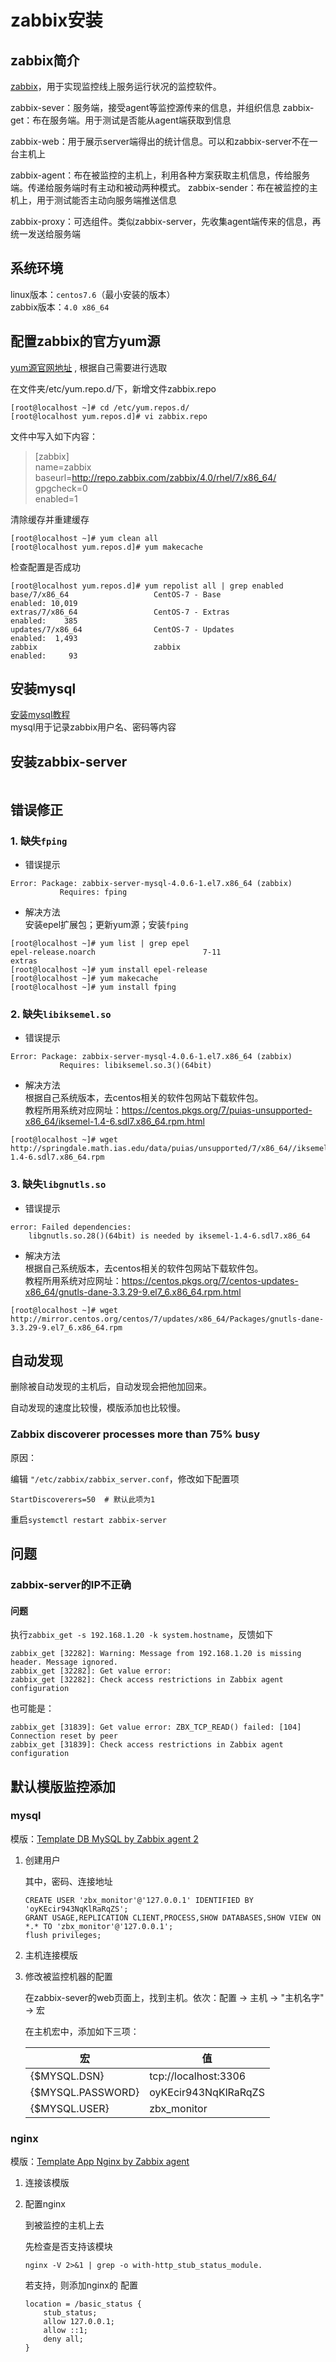 # zabbix安装

## zabbix简介

[zabbix](https://www.zabbix.com/)，用于实现监控线上服务运行状况的监控软件。  

zabbix-sever：服务端，接受agent等监控源传来的信息，并组织信息
zabbix-get：布在服务端。用于测试是否能从agent端获取到信息

zabbix-web：用于展示server端得出的统计信息。可以和zabbix-server不在一台主机上

zabbix-agent：布在被监控的主机上，利用各种方案获取主机信息，传给服务端。传递给服务端时有主动和被动两种模式。
zabbix-sender：布在被监控的主机上，用于测试能否主动向服务端推送信息

zabbix-proxy：可选组件。类似zabbix-server，先收集agent端传来的信息，再统一发送给服务端

## 系统环境

linux版本：`centos7.6`（最小安装的版本）  
zabbix版本：`4.0 x86_64`

## 配置zabbix的官方yum源

[yum源官网地址](http://repo.zabbix.com/) ,  根据自己需要进行选取

在文件夹/etc/yum.repo.d/下，新增文件zabbix.repo

``` shell
[root@localhost ~]# cd /etc/yum.repos.d/
[root@localhost yum.repos.d]# vi zabbix.repo
```

文件中写入如下内容：

> [zabbix]  
> name=zabbix  
> baseurl=<http://repo.zabbix.com/zabbix/4.0/rhel/7/x86_64/>  
> gpgcheck=0  
> enabled=1  

清除缓存并重建缓存

``` shell
[root@localhost ~]# yum clean all
[root@localhost yum.repos.d]# yum makecache
```

检查配置是否成功

``` shell
[root@localhost yum.repos.d]# yum repolist all | grep enabled
base/7/x86_64                   CentOS-7 - Base                  enabled: 10,019
extras/7/x86_64                 CentOS-7 - Extras                enabled:    385
updates/7/x86_64                CentOS-7 - Updates               enabled:  1,493
zabbix                          zabbix                           enabled:     93
```

## 安装mysql

[安装mysql教程](/数据库/mysql/Centos7.6安装Mysql.md)  
mysql用于记录zabbix用户名、密码等内容

## 安装zabbix-server

``` shell

```

## 错误修正

### 1. 缺失`fping`

* 错误提示

``` shell
Error: Package: zabbix-server-mysql-4.0.6-1.el7.x86_64 (zabbix)
           Requires: fping
```

* 解决方法  
  安装epel扩展包；更新yum源；安装`fping`

``` shell
[root@localhost ~]# yum list | grep epel
epel-release.noarch                        7-11                        extras
[root@localhost ~]# yum install epel-release
[root@localhost ~]# yum makecache
[root@localhost ~]# yum install fping
```

### 2. 缺失`libiksemel.so`

* 错误提示

``` shell
Error: Package: zabbix-server-mysql-4.0.6-1.el7.x86_64 (zabbix)
           Requires: libiksemel.so.3()(64bit)
```

* 解决方法  
  根据自己系统版本，去centos相关的软件包网站下载软件包。  
  教程所用系统对应网址：<https://centos.pkgs.org/7/puias-unsupported-x86_64/iksemel-1.4-6.sdl7.x86_64.rpm.html>

``` shell
[root@localhost ~]# wget http://springdale.math.ias.edu/data/puias/unsupported/7/x86_64//iksemel-1.4-6.sdl7.x86_64.rpm
```

### 3. 缺失`libgnutls.so`

* 错误提示

``` shell
error: Failed dependencies:
    libgnutls.so.28()(64bit) is needed by iksemel-1.4-6.sdl7.x86_64
```

* 解决方法  
  根据自己系统版本，去centos相关的软件包网站下载软件包。  
  教程所用系统对应网址：<https://centos.pkgs.org/7/centos-updates-x86_64/gnutls-dane-3.3.29-9.el7_6.x86_64.rpm.html>

``` shell
[root@localhost ~]# wget http://mirror.centos.org/centos/7/updates/x86_64/Packages/gnutls-dane-3.3.29-9.el7_6.x86_64.rpm
```
## 自动发现

删除被自动发现的主机后，自动发现会把他加回来。

自动发现的速度比较慢，模版添加也比较慢。

### Zabbix discoverer processes more than 75% busy

原因：

编辑 `"/etc/zabbix/zabbix_server.conf`，修改如下配置项

```
StartDiscoverers=50  # 默认此项为1
```

重启`systemctl restart zabbix-server`

## 问题

### zabbix-server的IP不正确

#### 问题

执行`zabbix_get -s 192.168.1.20 -k system.hostname`，反馈如下

```
zabbix_get [32282]: Warning: Message from 192.168.1.20 is missing header. Message ignored.
zabbix_get [32282]: Get value error:
zabbix_get [32282]: Check access restrictions in Zabbix agent configuration
```

也可能是：

```
zabbix_get [31839]: Get value error: ZBX_TCP_READ() failed: [104] Connection reset by peer
zabbix_get [31839]: Check access restrictions in Zabbix agent configuration
```

## 默认模版监控添加

### mysql

模版：[Template DB MySQL by Zabbix agent 2](https://git.zabbix.com/projects/ZBX/repos/zabbix/browse/src/go/plugins/mysql/README.md)

1. 创建用户

   其中，密码、连接地址

   ```mysql
   CREATE USER 'zbx_monitor'@'127.0.0.1' IDENTIFIED BY 'oyKEcir943NqKlRaRqZS';
   GRANT USAGE,REPLICATION CLIENT,PROCESS,SHOW DATABASES,SHOW VIEW ON *.* TO 'zbx_monitor'@'127.0.0.1';
   flush privileges;
   ```

2. 主机连接模版

3. 修改被监控机器的配置

   在zabbix-sever的web页面上，找到主机。依次：配置 -> 主机 -> "主机名字" -> 宏

   在主机宏中，添加如下三项：

   | 宏                | 值                   |
   | ----------------- | -------------------- |
   | {$MYSQL.DSN}      | tcp://localhost:3306 |
   | {$MYSQL.PASSWORD} | oyKEcir943NqKlRaRqZS |
   | {$MYSQL.USER}     | zbx_monitor          |

### nginx

模版：[Template App Nginx by Zabbix agent](https://www.zabbix.com/cn/integrations/nginx#tab:official2)

1. 连接该模版

2. 配置nginx

   到被监控的主机上去

   先检查是否支持该模块

   ```
   nginx -V 2>&1 | grep -o with-http_stub_status_module.
   ```

   若支持，则添加nginx的 配置

   ```
   location = /basic_status {
       stub_status;
       allow 127.0.0.1;
       allow ::1;
       deny all;
   }
   ```